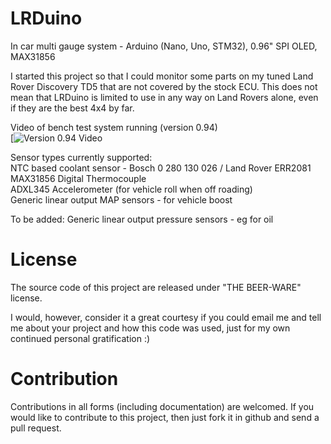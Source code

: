 # LRDuino
In car multi gauge system - Arduino (Nano, Uno, STM32), 0.96" SPI OLED, MAX31856

I started this project so that I could monitor some parts on my tuned Land Rover Discovery TD5 that are not covered by the stock ECU.  This does not mean that LRDuino is limited to use in any way on Land Rovers alone, even if they are the best 4x4 by far.

Video of bench test system running (version 0.94)  
[![Version 0.94 Video](https://www.youtube.com/watch?v=KDIy4PNw3LQ)

Sensor types currently supported:  
NTC based coolant sensor - Bosch 0 280 130 026 / Land Rover ERR2081  
MAX31856 Digital Thermocouple  
ADXL345 Accelerometer (for vehicle roll when off roading)  
Generic linear output MAP sensors - for vehicle boost

To be added:
Generic linear output pressure sensors - eg for oil

# License

The source code of this project are released under "THE BEER-WARE" license.

I would, however, consider it a great courtesy if you could email me and tell me about your project and how this code was used, just for my own continued personal gratification :)

# Contribution

Contributions in all forms (including documentation) are welcomed. If you would like to contribute to this project, then just fork it in github and send a pull request.
